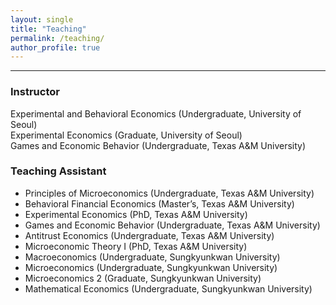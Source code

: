 ```yaml
---
layout: single
title: "Teaching"
permalink: /teaching/
author_profile: true
---
```


---

### Instructor

Experimental and Behavioral Economics (Undergraduate, University of Seoul)  
Experimental Economics (Graduate, University of Seoul)  
Games and Economic Behavior (Undergraduate, Texas A&M University)

### Teaching Assistant
- Principles of Microeconomics (Undergraduate, Texas A&M University)  
- Behavioral Financial Economics (Master’s, Texas A&M University)  
- Experimental Economics (PhD, Texas A&M University)  
- Games and Economic Behavior (Undergraduate, Texas A&M University)  
- Antitrust Economics (Undergraduate, Texas A&M University)  
- Microeconomic Theory I (PhD, Texas A&M University)  
- Macroeconomics (Undergraduate, Sungkyunkwan University)  
- Microeconomics (Undergraduate, Sungkyunkwan University)  
- Microeconomics 2 (Graduate, Sungkyunkwan University)  
- Mathematical Economics (Undergraduate, Sungkyunkwan University)


